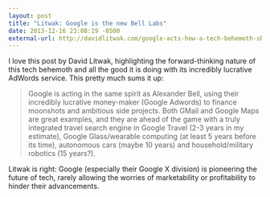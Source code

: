 ```yaml
---
layout: post
title: "Litwak: Google is the new Bell Labs"
date: 2013-12-16 23:08:19 -0500
external-url: http://davidlitwak.com/google-acts-how-a-tech-behemoth-should
---
```


I love this post by David Litwak, highlighting the forward-thinking nature of
this tech behemoth and all the good it is doing with its incredibly lucrative
AdWords service. This pretty much sums it up:

> Google is acting in the same spirit as Alexander Bell, using their incredibly
> lucrative money-maker (Google Adwords) to finance moonshots and ambitious side
> projects. Both GMail and Google Maps are great examples, and they are ahead of
> the game with a truly integrated travel search engine in Google Travel (2-3
> years in my estimate), Google Glass/wearable computing (at least 5 years
> before its time), autonomous cars (maybe 10 years) and household/military
> robotics (15 years?).

Litwak is right: Google (especially their Google X division) is pioneering the
future of tech, rarely allowing the worries of marketability or profitability to
hinder their advancements.
